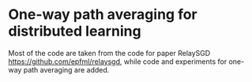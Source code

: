# One-way path averaging for distributed learning 

Most of the code are taken from the code for paper RelaySGD https://github.com/epfml/relaysgd, while code and experiments for one-way path averaging are added. 